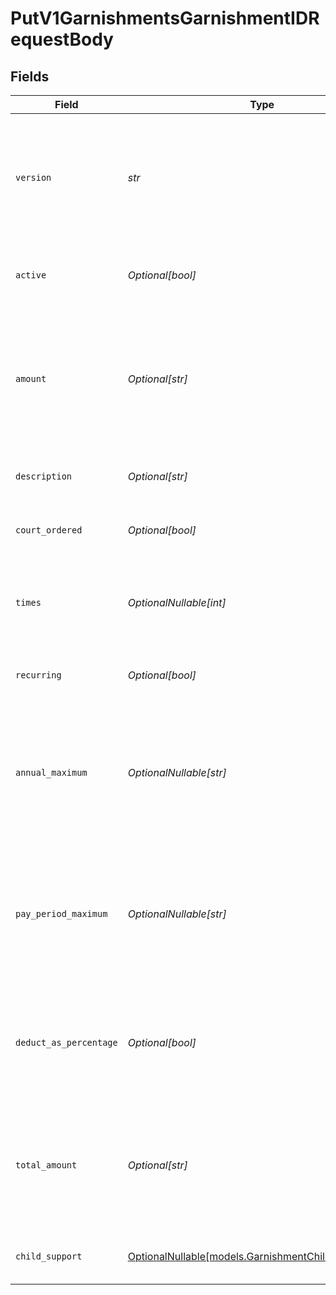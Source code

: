 # PutV1GarnishmentsGarnishmentIDRequestBody


## Fields

| Field                                                                                                                                                                         | Type                                                                                                                                                                          | Required                                                                                                                                                                      | Description                                                                                                                                                                   |
| ----------------------------------------------------------------------------------------------------------------------------------------------------------------------------- | ----------------------------------------------------------------------------------------------------------------------------------------------------------------------------- | ----------------------------------------------------------------------------------------------------------------------------------------------------------------------------- | ----------------------------------------------------------------------------------------------------------------------------------------------------------------------------- |
| `version`                                                                                                                                                                     | *str*                                                                                                                                                                         | :heavy_check_mark:                                                                                                                                                            | The current version of the object. See the [versioning guide](https://docs.gusto.com/embedded-payroll/docs/versioning#object-layer) for information on how to use this field. |
| `active`                                                                                                                                                                      | *Optional[bool]*                                                                                                                                                              | :heavy_minus_sign:                                                                                                                                                            | Whether or not this garnishment is currently active.                                                                                                                          |
| `amount`                                                                                                                                                                      | *Optional[str]*                                                                                                                                                               | :heavy_minus_sign:                                                                                                                                                            | The amount of the garnishment. Either a percentage or a fixed dollar amount. Represented as a float, e.g. "8.00".                                                             |
| `description`                                                                                                                                                                 | *Optional[str]*                                                                                                                                                               | :heavy_minus_sign:                                                                                                                                                            | The description of the garnishment.                                                                                                                                           |
| `court_ordered`                                                                                                                                                               | *Optional[bool]*                                                                                                                                                              | :heavy_minus_sign:                                                                                                                                                            | Whether the garnishment is court ordered.                                                                                                                                     |
| `times`                                                                                                                                                                       | *OptionalNullable[int]*                                                                                                                                                       | :heavy_minus_sign:                                                                                                                                                            | The number of times to apply the garnishment. Ignored if recurring is true.                                                                                                   |
| `recurring`                                                                                                                                                                   | *Optional[bool]*                                                                                                                                                              | :heavy_minus_sign:                                                                                                                                                            | Whether the garnishment should recur indefinitely.                                                                                                                            |
| `annual_maximum`                                                                                                                                                              | *OptionalNullable[str]*                                                                                                                                                       | :heavy_minus_sign:                                                                                                                                                            | The maximum deduction per annum. A null value indicates no maximum. Represented as a float, e.g. "200.00".                                                                    |
| `pay_period_maximum`                                                                                                                                                          | *OptionalNullable[str]*                                                                                                                                                       | :heavy_minus_sign:                                                                                                                                                            | The maximum deduction per pay period. A null value indicates no maximum. Represented as a float, e.g. "16.00".                                                                |
| `deduct_as_percentage`                                                                                                                                                        | *Optional[bool]*                                                                                                                                                              | :heavy_minus_sign:                                                                                                                                                            | Whether the amount should be treated as a percentage to be deducted per pay period.                                                                                           |
| `total_amount`                                                                                                                                                                | *Optional[str]*                                                                                                                                                               | :heavy_minus_sign:                                                                                                                                                            | A maximum total deduction for the lifetime of this garnishment. A null value indicates no maximum.                                                                            |
| `child_support`                                                                                                                                                               | [OptionalNullable[models.GarnishmentChildSupportInput]](../models/garnishmentchildsupportinput.md)                                                                            | :heavy_minus_sign:                                                                                                                                                            | Additional child support order details                                                                                                                                        |